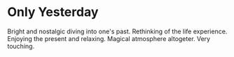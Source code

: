 # Only Yesterday

Bright and nostalgic diving into one's past. Rethinking of the life experience. Enjoying the present and relaxing. Magical atmosphere altogeter. Very touching.
